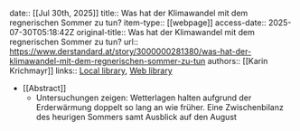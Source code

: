 date:: [[Jul 30th, 2025]]
title:: Was hat der Klimawandel mit dem regnerischen Sommer zu tun?
item-type:: [[webpage]]
access-date:: 2025-07-30T05:18:42Z
original-title:: Was hat der Klimawandel mit dem regnerischen Sommer zu tun?
url:: https://www.derstandard.at/story/3000000281380/was-hat-der-klimawandel-mit-dem-regnerischen-sommer-zu-tun
authors:: [[Karin Krichmayr]]
links:: [Local library](zotero://select/library/items/HYCEBHT8), [Web library](https://www.zotero.org/users/46463/items/HYCEBHT8)

- [[Abstract]]
	- Untersuchungen zeigen: Wetterlagen halten aufgrund der Erderwärmung doppelt so lang an wie früher. Eine Zwischenbilanz des heurigen Sommers samt Ausblick auf den August